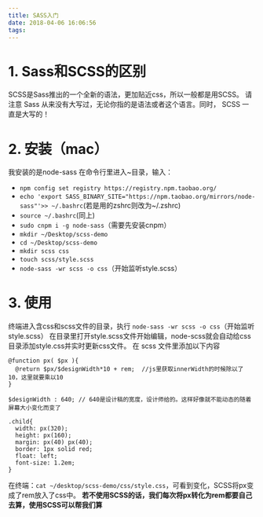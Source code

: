```yaml
---
title: SASS入门
date: 2018-04-06 16:06:56
tags:
---
```

# 1. Sass和SCSS的区别
SCSS是Sass推出的一个全新的语法，更加贴近css，所以一般都是用SCSS。
请注意 Sass 从来没有大写过，无论你指的是语法或者这个语言。同时， SCSS 一直是大写的！

# 2. 安装（mac）
我安装的是node-sass
在命令行里进入~目录，输入：
- `npm config set registry https://registry.npm.taobao.org/`
- `echo 'export SASS_BINARY_SITE="https://npm.taobao.org/mirrors/node-sass"'>> ~/.bashrc`(若是用的zshrc则改为~/.zshrc)
- `source ~/.bashrc`(同上)
- `sudo cnpm i -g node-sass`（需要先安装cnpm）
- `mkdir ~/Desktop/scss-demo`
- `cd ~/Desktop/scss-demo`
- `mkdir scss css`
- `touch scss/style.scss`
- `node-sass -wr scss -o css`（开始监听style.scss）

# 3. 使用
终端进入含css和scss文件的目录，执行
`node-sass -wr scss -o css`（开始监听style.scss）
在目录里打开style.scss文件开始编辑，node-scss就会自动给css目录添加style.css并实时更新css文件。
在 scss 文件里添加以下内容
```
@function px( $px ){
  @return $px/$designWidth*10 + rem;  //js里获取innerWidth的时候除以了10，这里就要乘以10
}

$designWidth : 640; // 640是设计稿的宽度，设计师给的。这样好像就不能动态的随着屏幕大小变化而变了

.child{
  width: px(320);
  height: px(160);
  margin: px(40) px(40);
  border: 1px solid red;
  float: left;
  font-size: 1.2em;
}
```
在终端：`cat ~/desktop/scss-demo/css/style.css`，可看到变化，SCSS将px变成了rem放入了css中。
**若不使用SCSS的话，我们每次将px转化为rem都要自己去算，使用SCSS可以帮我们算**
